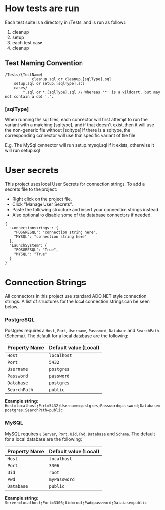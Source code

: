 ﻿



# How tests are run

Each test suite is a directory in /Tests, and is run as follows:
1. cleanup
2. setup
3. each test case
4. cleanup


## Test Naming Convention
	/Tests/{TestName}
                cleanup.sql or cleanup.[sqlType].sql
		setup.sql or setup.[sqlType].sql
		cases/
			*.sql or *.[sqlType].sql // Whereas '*' is a wildcart, but may not contain a dot '.'.

### [sqlType]
When running the sql files, each connector will first attempt to run the variant with a matching [sqltype], and if that doesn't exist, then it will use the non-generic file without [sqltype]
If there is a sqltype, the corresponding connector will use that specific variant of the file

E.g.
	The MySql connector will run setup.mysql.sql if it exists, otherwise it will run setup.sql

# User secrets
This project uses local User Secrets for connection strings.
To add a secrets file to the project:
* Right click on the project file.
* Click "Manage User Secrets".
* Paste the following structure and insert your connection strings instead.
* Also optional to disable some of the database connectors if needed.

```
{
  "ConnectionStrings": {
    "POSGRESQL": "connection string here",
    "MYSQL": "connection string here"
  },
  "LaunchSystem": {
    "POSGRESQL": "True",
    "MYSQL": "True"
  }
}
```

# Connection Strings
All connectors in this project use standard ADO.NET style connection strings. A list of structures for the local connection strings can be seen below.
### PostgreSQL
Postgres requires a `Host`, `Port`, `Username`, `Password`, `Database` and `SearchPath` (Schema). The default for a local database are the following:

| Property Name  | Default value (Local) |
| -------------- | --------------------- |
| `Host`         | `localhost`           |
| `Port`         | `5432`                |
| `Username`     | `postgres`            |
| `Password`     | `password`            |
| `Database`     | `postgres`            |
| `SearchPath`	 | `public`	            |

**Example string**:
 `Host=localhost;Port=5432;Username=postgres;Password=password;Database=postgres;SearchPath=public`

### MySQL
MySQL requires a `Server`, `Port`, `Uid`, `Pwd`, `Database` and `Schema`. The default for a local database are the following:

| Property Name  | Default value (Local) |
| -------------- | --------------------- |
| `Host`         | `localhost`           |
| `Port`         | `3306`                |
| `Uid`          | `root`                |
| `Pwd`          | `myPassword`          |
| `Database`     | `public`              |

**Example string**:
 `Server=localhost;Port=3306;Uid=root;Pwd=password;Database=public`
	
		
		
	